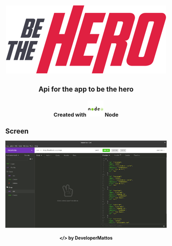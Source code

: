 <!-- então bora codar! -->

<h1 align="center">
    <img alt="" title="" src="telas/logo.svg">
</h1>

<h2 align="center"> Api for the app to be the hero</h2>

<h3 align="center"> Created with <img src="telas/node-js.svg" alt="react"  height="50"> Node </h3>


## Screen

<p align="center">
    <img alt="" title="" src="telas/insomnia.png">
</p>

<h4 align="center"> <em>&lt;/&gt;</em> by DeveloperMattos</h4>
